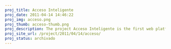 ```yaml
---
proj_title: Acceso Inteligente
proj_date: 2011-04-14 14:46:22
proj_img: acceso.png
proj_thumb: acceso-thumb.png
proj_description: The project Acceso Inteligente is the first web platform of Chile that centralizes the system of requests for information online, promoting the demand for requests of public information from citizens.  
proj_site_url: /project/2011/04/14/acceso/
proj_status: archivado
---
```

